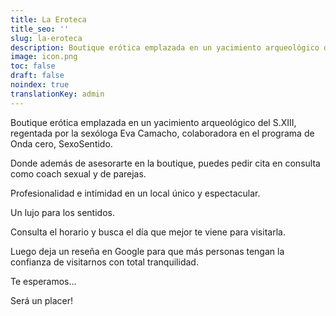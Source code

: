 ```yaml
---
title: La Eroteca
title_seo: ''
slug: la-eroteca
description: Boutique erótica emplazada en un yacimiento arqueológico del S.XIII, regentada por la sexóloga Eva Camacho, colaboradora en el programa de Onda cero, SexoSentido.
image: icon.png
toc: false
draft: false
noindex: true
translationKey: admin
---
```

Boutique erótica emplazada en un yacimiento arqueológico del S.XIII, regentada por la sexóloga Eva Camacho, colaboradora en el programa de Onda cero, SexoSentido.

Donde además de asesorarte en la boutique, puedes pedir cita en consulta como coach sexual y de parejas.

Profesionalidad e intimidad en un local único y espectacular.

Un lujo para los sentidos.

Consulta el horario y busca el día que mejor te viene para visitarla.

Luego deja un reseña en Google para que más personas tengan la confianza de visitarnos con total tranquilidad.

Te esperamos...

Será un placer!